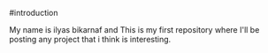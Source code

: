 #introduction

My name is ilyas bikarnaf and This is my first repository where I'll be posting any project that i think is interesting.

